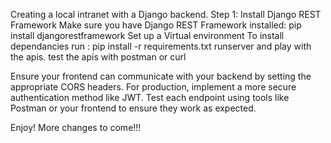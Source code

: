 Creating a local intranet with a Django backend.
Step 1: Install Django REST Framework
Make sure you have Django REST Framework installed:
pip install djangorestframework
Set up a Virtual environment
To install dependancies run : pip install -r requirements.txt
runserver and play with the apis.
test the apis with postman or curl 

Ensure your frontend can communicate with your backend by setting the appropriate CORS headers.
For production, implement a more secure authentication method like JWT.
Test each endpoint using tools like Postman or your frontend to ensure they work as expected.

Enjoy!
More changes to come!!!
